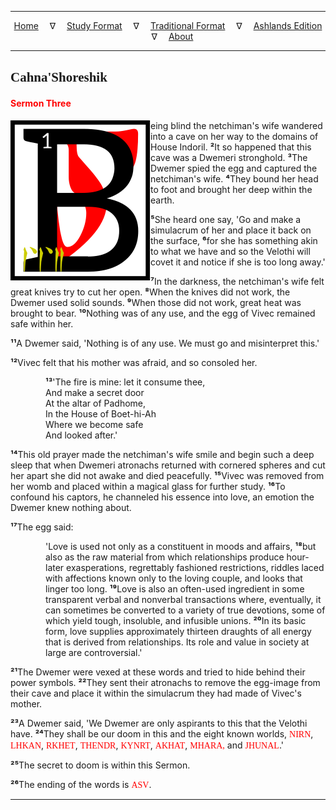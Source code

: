 
---

<!--- CSS for local font files -->

<style>
@font-face {
    font-family: Daedric;
    src: url('../../../assets/fonts/ttf/HayghinDaedric.ttf') format('truetype');
    font-weight: medium;
    font-style: normal;
}
</style>

<!--- Jekyll Page Links -->

<center>
<a href="../../../index.html">Home</a>
&emsp;&nabla;&emsp;
<a href="../../index-study.html">Study Format</a>
&emsp;&nabla;&emsp;
<a href="../../index-traditional.html">Traditional Format</a>
&emsp;&nabla;&emsp;
<a href="../../index-ashlands.html">Ashlands Edition</a>
&emsp;&nabla;&emsp;
<a href="../../../about.html">About</a>
</center>

<!--- Markdown Body Below: -->

---

## <span style="font-family:Daedric">Cahna'Shoreshik</span>

#### <span style="color:red">Sermon Three</span>

<img align="left" alt="B" src="../../../assets/images/initials/initial_03.svg">eing blind the netchiman's wife wandered into a cave on her way to the domains of House Indoril.
<b>&sup2;</b>It so happened that this cave was a Dwemeri stronghold.
<b>&sup3;</b>The Dwemer spied the egg and captured the netchiman's wife.
<b>&#8308;</b>They bound her head to foot and brought her deep within the earth.

<b>&#8309;</b>She heard one say, 'Go and make a simulacrum of her and place it back on the surface,
<b>&#8310;</b>for she has something akin to what we have and so the Velothi will covet it and notice if she is too long away.'

<b>&#8311;</b>In the darkness, the netchiman's wife felt great knives try to cut her open.
<b>&#8312;</b>When the knives did not work, the Dwemer used solid sounds.
<b>&#8313;</b>When those did not work, great heat was brought to bear.
<b>&sup1;&#8304;</b>Nothing was of any use, and the egg of Vivec remained safe within her.

<b>&sup1;&sup1;</b>A Dwemer said, 'Nothing is of any use. We must go and misinterpret this.'

<b>&sup1;&sup2;</b>Vivec felt that his mother was afraid, and so consoled her.

<span style="display:inline-block;padding-left:4em"><b>&sup1;&sup3;</b>'The fire is mine: let it consume thee,</span>\
<span style="display:inline-block;padding-left:4em">And make a secret door</span>\
<span style="display:inline-block;padding-left:4em">At the altar of Padhome,</span>\
<span style="display:inline-block;padding-left:4em">In the House of Boet-hi-Ah</span>\
<span style="display:inline-block;padding-left:4em">Where we become safe</span>\
<span style="display:inline-block;padding-left:4em">And looked after.'</span>

<b>&sup1;&#8308;</b>This old prayer made the netchiman's wife smile and begin such a deep sleep that when Dwemeri atronachs returned with cornered spheres and cut her apart she did not awake and died peacefully.
<b>&sup1;&#8309;</b>Vivec was removed from her womb and placed within a magical glass for further study.
<b>&sup1;&#8310;</b>To confound his captors, he channeled his essence into love, an emotion the Dwemer knew nothing about.

<b>&sup1;&#8311;</b>The egg said:

<span style="display:inline-block;padding-left:4em">'Love is used not only as a constituent in moods and affairs,
<b>&sup1;&#8312;</b>but also as the raw material from which relationships produce hour-later exasperations, regrettably fashioned restrictions, riddles laced with affections known only to the loving couple, and looks that linger too long.
<b>&sup1;&#8313;</b>Love is also an often-used ingredient in some transparent verbal and nonverbal transactions where, eventually, it can sometimes be converted to a variety of true devotions, some of which yield tough, insoluble, and infusible unions.
<b>&sup2;&#8304;</b>In its basic form, love supplies approximately thirteen draughts of all energy that is derived from relationships. Its role and value in society at large are controversial.'</span>

<b>&sup2;&sup1;</b>The Dwemer were vexed at these words and tried to hide behind their power symbols.
<b>&sup2;&sup2;</b>They sent their atronachs to remove the egg-image from their cave and place it within the simulacrum they had made of Vivec's mother.

<b>&sup2;&sup3;</b>A Dwemer said, 'We Dwemer are only aspirants to this that the Velothi have.
<b>&sup2;&#8308;</b>They shall be our doom in this and the eight known worlds,
<span style="font-family:Daedric;color:red">NIRN</span>,
<span style="font-family:Daedric;color:red">LHKAN</span>,
<span style="font-family:Daedric;color:red">RKHET</span>,
<span style="font-family:Daedric;color:red">THENDR</span>,
<span style="font-family:Daedric;color:red">KYNRT</span>,
<span style="font-family:Daedric;color:red">AKHAT</span>,
<span style="font-family:Daedric;color:red">MHARA,</span>
and <span style="font-family:Daedric;color:red">JHUNAL</span>.'

<b>&sup2;&#8309;</b>The secret to doom is within this Sermon.

<b>&sup2;&#8310;</b>The ending of the words is
<span style="font-family:Daedric;color:red">ASV</span>.

---
